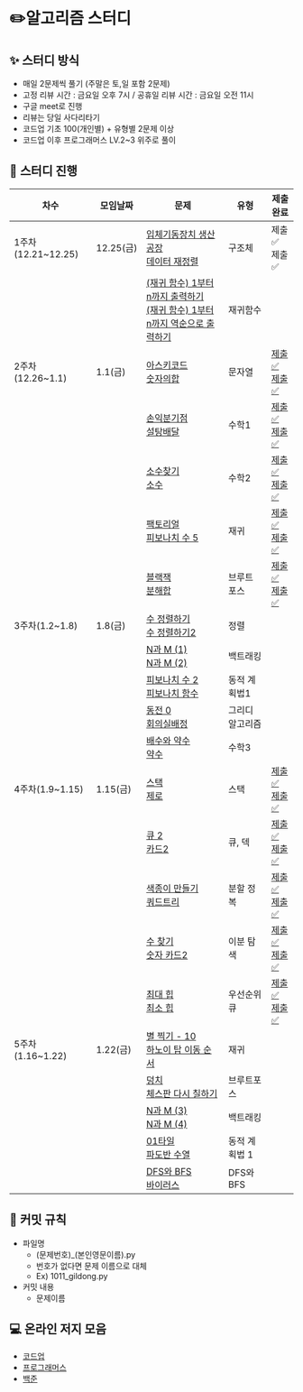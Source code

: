 # ✏️알고리즘 스터디

## ✨ 스터디 방식

* 매일 2문제씩 풀기 (주말은 토,일 포함 2문제)
* 고정 리뷰 시간 : 금요일 오후 7시 / 공휴일 리뷰 시간 : 금요일 오전 11시
* 구글 meet로 진행
* 리뷰는 당일 사다리타기
* 코드업 기초 100(개인별) + 유형별 2문제 이상
* 코드업 이후 프로그래머스 LV.2~3 위주로 풀이

## 📅 스터디 진행

| 차수               | 모임날짜  | 문제                                                         | 유형            | 제출완료                                                     |
| ------------------ | --------- | ------------------------------------------------------------ | --------------- | ------------------------------------------------------------ |
| 1주차(12.21~12.25) | 12.25(금) | [입체기동장치 생산공장](https://codeup.kr/problem.php?id=1805)<br />[데이터 재정렬](https://codeup.kr/problem.php?id=3004) | 구조체          | 제출✅<br />제출✅                                             |
|                    |           | [(재귀 함수) 1부터 n까지 출력하기](https://codeup.kr/problem.php?id=1901)<br />[(재귀 함수) 1부터 n까지 역순으로 출력하기](https://codeup.kr/problem.php?id=1902) | 재귀함수        |                                                              |
| 2주차(12.26~1.1)   | 1.1(금)   | [아스키코드](https://www.acmicpc.net/problem/11654)<br />[숫자의합](https://www.acmicpc.net/problem/11720) | 문자열          | [제출✅](https://github.com/FridayAlgorithm/juhee_study/blob/main/BOJ/STRING/11654.py)<br />[제출✅](https://github.com/FridayAlgorithm/juhee_study/blob/main/BOJ/STRING/11720.py) |
|                    |           | [손익분기점](https://www.acmicpc.net/problem/1712)<br />[설탕배달](https://www.acmicpc.net/problem/2839) | 수학1           | [제출✅](https://github.com/FridayAlgorithm/juhee_study/blob/main/BOJ/MATH/1712.py)<br />[제출✅](https://github.com/FridayAlgorithm/juhee_study/blob/main/BOJ/MATH/2839.py) |
|                    |           | [소수찾기](https://www.acmicpc.net/problem/1978)<br />[소수](https://www.acmicpc.net/problem/2581) | 수학2           | [제출✅](https://github.com/FridayAlgorithm/juhee_study/blob/main/BOJ/MATH/1978.py)<br />[제출✅](https://github.com/FridayAlgorithm/juhee_study/blob/main/BOJ/MATH/2581.py) |
|                    |           | [팩토리얼](https://www.acmicpc.net/problem/10872)<br />[피보나치 수 5](https://www.acmicpc.net/problem/10870) | 재귀            | [제출✅](https://github.com/FridayAlgorithm/juhee_study/blob/main/BOJ/RECURSION/10872.py)<br />[제출✅](https://github.com/FridayAlgorithm/juhee_study/blob/main/BOJ/RECURSION/10870.py) |
|                    |           | [블랙잭](https://www.acmicpc.net/problem/2798)<br />[분해합](https://www.acmicpc.net/problem/2231) | 브루트 포스     | [제출✅](https://github.com/FridayAlgorithm/juhee_study/blob/main/BOJ/BRUTE_FORCE/2798.py)<br />[제출✅](https://github.com/FridayAlgorithm/juhee_study/blob/main/BOJ/BRUTE_FORCE/2231.py) |
| 3주차(1.2~1.8)     | 1.8(금)   | [수 정렬하기](https://www.acmicpc.net/problem/2750)<br />[수 정렬하기2](https://www.acmicpc.net/problem/2751) | 정렬            |                                                              |
|                    |           | [N과 M (1)](https://www.acmicpc.net/problem/15649) <br />[N과 M (2)](https://www.acmicpc.net/problem/15650) | 백트래킹        |                                                              |
|                    |           | [피보나치 수 2](https://www.acmicpc.net/problem/2748) <br />[피보나치 함수](https://www.acmicpc.net/problem/1003) | 동적 계획법1    |                                                              |
|                    |           | [동전 0](https://www.acmicpc.net/problem/11047) <br />[회의실배정](https://www.acmicpc.net/problem/1931) | 그리디 알고리즘 |                                                              |
|                    |           | [배수와 약수](https://www.acmicpc.net/problem/5086)<br />[약수](https://www.acmicpc.net/problem/1037) | 수학3           |                                                              |
| 4주차(1.9~1.15)    | 1.15(금)  | [스택](https://www.acmicpc.net/problem/10828)<br />[제로](https://www.acmicpc.net/problem/10773) | 스택            | [제출✅](https://github.com/FridayAlgorithm/juhee_study/blob/main/BOJ/STACK/10828.py)<br />[제출✅](https://github.com/FridayAlgorithm/juhee_study/blob/main/BOJ/STACK/10773.py) |
|                    |           | [큐 2](https://www.acmicpc.net/problem/18258)<br />[카드2](https://www.acmicpc.net/problem/2164) | 큐, 덱          | [제출✅](https://github.com/FridayAlgorithm/juhee_study/blob/main/BOJ/QUEUE_DEQUE/18258.py)<br />[제출✅](https://github.com/FridayAlgorithm/juhee_study/blob/main/BOJ/QUEUE_DEQUE/2164.py) |
|                    |           | [색종이 만들기](https://www.acmicpc.net/problem/2630)<br />[쿼드트리](https://www.acmicpc.net/problem/1992) | 분할 정복       | [제출✅](https://github.com/FridayAlgorithm/juhee_study/blob/main/BOJ/DEVIDE_CONQUER/2630.py)<br />[제출✅](https://github.com/FridayAlgorithm/juhee_study/blob/main/BOJ/DEVIDE_CONQUER/1992.py) |
|                    |           | [수 찾기](https://www.acmicpc.net/problem/1920)<br />[숫자 카드2](https://www.acmicpc.net/problem/10816) | 이분 탐색       | [제출✅](https://github.com/FridayAlgorithm/juhee_study/blob/main/BOJ/BINARY_SEARCH/1920.py)<br />[제출✅](https://github.com/FridayAlgorithm/juhee_study/blob/main/BOJ/BINARY_SEARCH/10816.py) |
|                    |           | [최대 힙](https://www.acmicpc.net/problem/11279)<br />[최소 힙](https://www.acmicpc.net/problem/1927) | 우선순위 큐     | [제출✅](https://github.com/FridayAlgorithm/juhee_study/blob/main/BOJ/PRIORITY_QUEUE/11279.py)<br />[제출✅](https://github.com/FridayAlgorithm/juhee_study/blob/main/BOJ/PRIORITY_QUEUE/1927.py) |
| 5주차(1.16~1.22)   | 1.22(금)  | [별 찍기 - 10](https://www.acmicpc.net/problem/2447)<br />[하노이 탑 이동 순서](https://www.acmicpc.net/problem/11729) | 재귀            |                                                              |
|                    |           | [덩치](https://www.acmicpc.net/problem/7568)<br />[체스판 다시 칠하기](https://www.acmicpc.net/problem/1018) | 브루트포스      |                                                              |
|                    |           | [N과 M (3)](https://www.acmicpc.net/problem/15651)<br />[N과 M (4)](https://www.acmicpc.net/problem/15652) | 백트래킹        |                                                              |
|                    |           | [01타일](https://www.acmicpc.net/problem/1904)<br />[파도반 수열](https://www.acmicpc.net/problem/9461) | 동적 계획법 1   |                                                              |
|                    |           | [DFS와 BFS](https://www.acmicpc.net/problem/1260)<br />[바이러스](https://www.acmicpc.net/problem/2606) | DFS와 BFS       |                                                              |



## 🙋 커밋 규칙

* 파일명
  * (문제번호)_(본인영문이름).py
  * 번호가 없다면 문제 이름으로 대체
  * Ex) 1011_gildong.py
* 커밋 내용
  * 문제이름

## **💻** 온라인 저지 모음

* [코드업](https://codeup.kr/index.php)
* [프로그래머스](https://programmers.co.kr/)
* [백준](https://www.acmicpc.net/)


